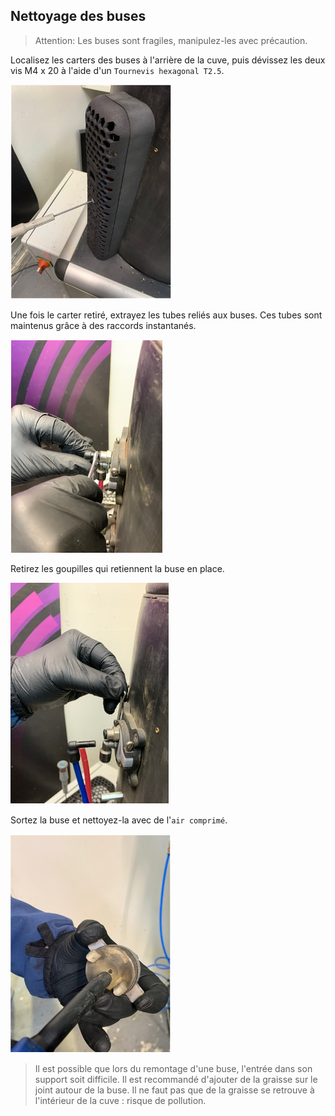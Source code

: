 ## Nettoyage des buses

> Attention: Les buses sont fragiles, manipulez-les avec précaution.

Localisez les carters des buses à l'arrière de la cuve, puis dévissez les deux vis M4 x 20 à l'aide d'un `Tournevis hexagonal T2.5`.

![Dévissage carter](0.png)

Une fois le carter retiré, extrayez les tubes reliés aux buses. Ces tubes sont maintenus grâce à des raccords instantanés.

![Retrait raccords](1.png)

Retirez les goupilles qui retiennent la buse en place.

![Retrait goupilles](2.png)

Sortez la buse et nettoyez-la avec de l'`air comprimé`.

![Nettoyage de la buse](3.png)

> Il est possible que lors du remontage d'une buse, l'entrée dans son support soit difficile. Il est recommandé d'ajouter de la graisse sur le joint autour de la buse. Il ne faut pas que de la graisse se retrouve à l'intérieur de la cuve : risque de pollution.

